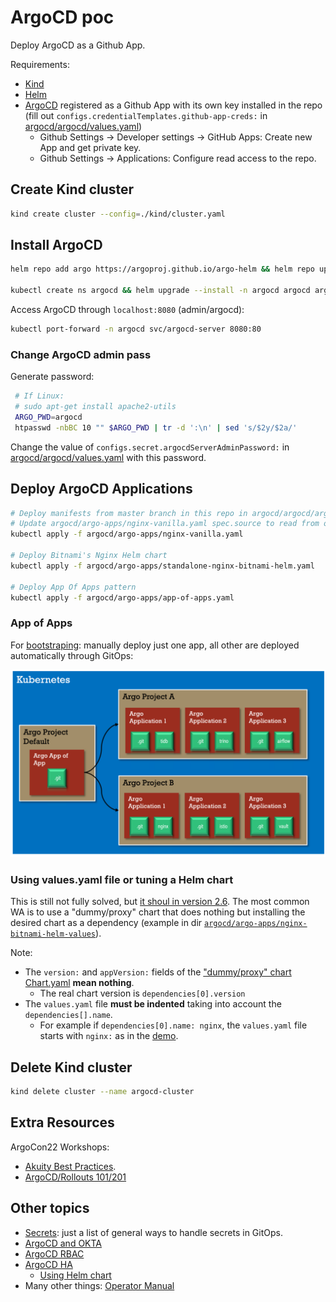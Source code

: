 # ArgoCD poc

Deploy ArgoCD as a Github App.

Requirements:

- [Kind](https://kind.sigs.k8s.io/docs/user/quick-start/)
- [Helm](https://helm.sh/)
- [ArgoCD](https://argo-cd.readthedocs.io/en/stable/) registered as a Github App with its own key installed in the repo (fill out `configs.credentialTemplates.github-app-creds:` in [argocd/argocd/values.yaml](./argocd/argocd/values.yaml))
  - Github Settings ->  Developer settings -> GitHub Apps: Create new App and get private key.
  - Github Settings ->  Applications: Configure read access to the repo.

## Create Kind cluster

```bash
kind create cluster --config=./kind/cluster.yaml
```

## Install ArgoCD

```bash
helm repo add argo https://argoproj.github.io/argo-helm && helm repo update

kubectl create ns argocd && helm upgrade --install -n argocd argocd argo/argo-cd --version 5.5.7 --values argocd/values.yaml 
```

Access ArgoCD through `localhost:8080` (admin/argocd):

```bash
kubectl port-forward -n argocd svc/argocd-server 8080:80
```

### Change ArgoCD admin pass

Generate password:

```bash
 # If Linux:
 # sudo apt-get install apache2-utils
 ARGO_PWD=argocd
 htpasswd -nbBC 10 "" $ARGO_PWD | tr -d ':\n' | sed 's/$2y/$2a/'
```

Change the value of `configs.secret.argocdServerAdminPassword:` in [argocd/argocd/values.yaml](./argocd/argocd/values.yaml) with this password.

## Deploy ArgoCD Applications

```bash
# Deploy manifests from master branch in this repo in argocd/argocd/argo-apps/nginx-vanilla/ path.
# Update argocd/argo-apps/nginx-vanilla.yaml spec.source to read from other repo/branch/path (will require installing ArgoCD as github app if you change the repo)
kubectl apply -f argocd/argo-apps/nginx-vanilla.yaml

# Deploy Bitnami's Nginx Helm chart
kubectl apply -f argocd/argo-apps/standalone-nginx-bitnami-helm.yaml

# Deploy App Of Apps pattern
kubectl apply -f argocd/argo-apps/app-of-apps.yaml
```

### App of Apps

For [bootstraping](https://argo-cd.readthedocs.io/en/stable/operator-manual/cluster-bootstrapping/): manually deploy just one app, all other are deployed automatically through GitOps:

![App Of Apps pattern](./docs/img/app-of-apps-pattern.png)

### Using values.yaml file or tuning a Helm chart

This is still not fully solved, but [it shoul in version 2.6](https://github.com/argoproj/argo-cd/issues/2789#issuecomment-1267242015). The most common WA is to use a "dummy/proxy" chart that does nothing but installing the desired chart as a dependency (example in dir [`argocd/argo-apps/nginx-bitnami-helm-values`](./argocd/argo-apps/nginx-bitnami-helm-values)).

Note:

- The `version:` and `appVersion:` fields of the ["dummy/proxy" chart Chart.yaml](./argocd/argo-apps/nginx-bitnami-helm-values/Chart.yaml) **mean nothing**.
  - The real chart version is `dependencies[0].version`
- The `values.yaml` file **must be indented** taking into account the `dependencies[].name`.
  - For example if `dependencies[0].name: nginx`, the `values.yaml` file starts with `nginx:` as in the [demo](argocd/argo-apps/nginx-bitnami-helm-values/values.yaml).

## Delete Kind cluster

```bash
kind delete cluster --name argocd-cluster
```

## Extra Resources

ArgoCon22 Workshops:

- [Akuity Best Practices](https://github.com/argocon2022-workshop).
- [ArgoCD/Rollouts 101/201](https://github.com/argocon22Workshop/ArgoCDRollouts)

## Other topics

- [Secrets](https://argo-cd.readthedocs.io/en/stable/operator-manual/secret-management/): just a list of general ways to handle secrets in GitOps.
- [ArgoCD and OKTA](https://argo-cd.readthedocs.io/en/stable/operator-manual/user-management/okta/)
- [ArgoCD RBAC](https://argo-cd.readthedocs.io/en/stable/operator-manual/rbac/)
- [ArgoCD HA](https://argo-cd.readthedocs.io/en/stable/operator-manual/high_availability/)
  - [Using Helm chart](https://github.com/argoproj/argo-helm/issues/172)
- Many other things: [Operator Manual](https://argo-cd.readthedocs.io/en/stable/operator-manual/)
